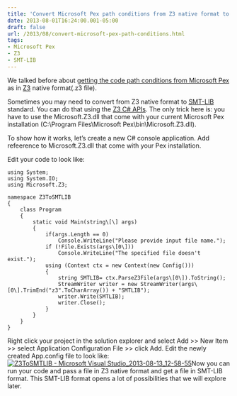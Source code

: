 ```yaml
---
title: 'Convert Microsoft Pex path conditions from Z3 native format to SMT-LIB'
date: 2013-08-01T16:24:00.001-05:00
draft: false
url: /2013/08/convert-microsoft-pex-path-conditions.html
tags: 
- Microsoft Pex
- Z3
- SMT-LIB
---
```


We talked before about [getting the code path conditions from Microsoft Pex](http://ebeid-soliman.blogspot.com/2013/07/get-path-conditions-from-microsoft-pex.html "Get path conditions from Microsoft Pex") as in [Z3](http://research.microsoft.com/en-us/um/redmond/projects/z3/old/index.html "Z3 : An Efficient Theorem Prover") native format(.z3 file).

Sometimes you may need to convert from Z3 native format to [SMT-LIB](http://www.smt-lib.org/ "SMT-LIB The Satisfiability Modulo Theories Library") standard. You can do that using the [Z3 C# APIs](http://ebeid-soliman.blogspot.com/2013/07/the-z3-constraint-solver-developer.html "The Z3 Constraint Solver, a developer perspective"). The only trick here is: you have to use the Microsoft.Z3.dll that come with your current Microsoft Pex installation (C:\\Program Files\\Microsoft Pex\\bin\\Microsoft.Z3.dll).

To show how it works, let’s create a new C# console application. Add refeerence to Microsoft.Z3.dll that come with your Pex installation.

Edit your code to look like:

```
using System;  
using System.IO;  
using Microsoft.Z3;  
  
namespace Z3ToSMTLIB  
{  
    class Program  
    {  
        static void Main(string\[\] args)  
        {  
            if(args.Length == 0)  
                Console.WriteLine("Please provide input file name.");  
            if (!File.Exists(args\[0\]))  
                Console.WriteLine("The specified file doesn't exist.");  
            using (Context ctx = new Context(new Config()))  
            {  
                string SMTLIB= ctx.ParseZ3File(args\[0\]).ToString();  
                StreamWriter writer = new StreamWriter(args\[0\].TrimEnd("z3".ToCharArray()) + "SMTLIB");  
                writer.Write(SMTLIB);  
                writer.Close();  
            }  
        }  
    }  
}  

```  

Right click your project in the solution explorer and select Add >> New Item >> select Application Configuration File >> click Add. Edit the newly created App.config file to look like: [![Z3ToSMTLIB - Microsoft Visual Studio_2013-08-13_12-58-55](https://blogger.googleusercontent.com/img/b/R29vZ2xl/AVvXsEjIIBTYqdv02bwLhrPKdgDQ_Dwni-RwhhpYIYQLMB-fxRzfumYmTSuZzI-gECM_hLDCIAMP83IA_G7OT9lYKaXXOLsrOJh3eEh-1AlofKmAHgdMjuz9QIqnPqGseGyXHkk0DlDDX6fDpA/?imgmax=800 "Z3ToSMTLIB - Microsoft Visual Studio_2013-08-13_12-58-55")](https://blogger.googleusercontent.com/img/b/R29vZ2xl/AVvXsEhDFir3uWQTBNdINWC7WGe-KTvh_KIIdB9cL5amlukymT_JFLqyamCwHLLZ0xNTCIKMSj4M8gqCrEwUqzYz9MwUaP5X_zsQKOfx-TUAzgXrJY_-myQXmq5LGyEbL-gpyj8e18IT6p8KDA/s1600-h/Z3ToSMTLIB%252520-%252520Microsoft%252520Visual%252520Studio_2013-08-13_12-58-55%25255B4%25255D.png)Now you can run your code and pass a file in Z3 native format and get a file in SMT-LIB format. This SMT-LIB format opens a lot of possibilities that we will explore later.